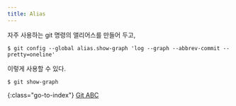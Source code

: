 ```yaml
---
title: Alias
---
```


자주 사용하는 git 명령의 앨리어스를 만들어 두고,

    $ git config --global alias.show-graph 'log --graph --abbrev-commit --pretty=oneline'

이렇게 사용할 수 있다.

    $ git show-graph


{:class="go-to-index"}
[Git ABC](index)
